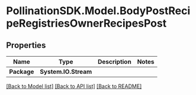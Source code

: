 
# PollinationSDK.Model.BodyPostRecipeRegistriesOwnerRecipesPost

## Properties

Name | Type | Description | Notes
------------ | ------------- | ------------- | -------------
**Package** | **System.IO.Stream** |  | 

[[Back to Model list]](../README.md#documentation-for-models)
[[Back to API list]](../README.md#documentation-for-api-endpoints)
[[Back to README]](../README.md)

